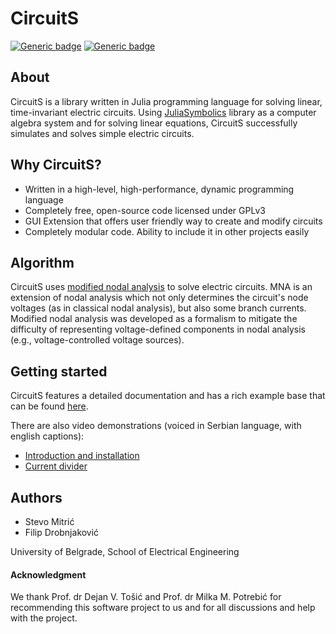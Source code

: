 # CircuitS

[![Generic badge](https://img.shields.io/badge/docs-stable-blue.svg)](https://stevomitric.github.io/CircuitS/)
[![Generic badge](https://img.shields.io/badge/playlist-stable-green.svg)](https://www.youtube.com/watch?v=_FDBpXHv5K4&list=PLsdlVaS2tAjwrjH75B9gKyHN_5_nphFlJ&ab_channel=FilipDrobnjakovi%C4%87)

## About
CircuitS is a library written in Julia programming language for solving linear, time-invariant electric circuits. Using [JuliaSymbolics](https://github.com/JuliaSymbolics/Symbolics.jl) library as a computer algebra system and for solving linear equations, CircuitS successfully simulates and solves simple electric circuits.

## Why CircuitS?

 - Written in a high-level, high-performance, dynamic programming language
 - Completely free, open-source code licensed under GPLv3 
 - GUI Extension that offers user friendly way to create and modify circuits
 - Completely modular code. Ability to include it in other projects easily


## Algorithm

CircuitS uses [modified nodal analysis](https://www.swarthmore.edu/NatSci/echeeve1/Ref/mna/MNA2.html) to solve electric circuits. MNA is an extension of nodal analysis which not only determines the circuit's node voltages (as in classical nodal analysis), but also some branch currents. Modified nodal analysis was developed as a formalism to mitigate the difficulty of representing voltage-defined components in nodal analysis (e.g., voltage-controlled voltage sources).

## Getting started

CircuitS features a detailed documentation and has a rich example base that can be found [here](https://stevomitric.github.io/CircuitS/).

There are also video demonstrations (voiced in Serbian language, with english captions):
- [Introduction and installation](https://www.youtube.com/watch?v=_FDBpXHv5K4&ab_channel=FilipDrobnjakovi%C4%87)
- [Current divider](https://www.youtube.com/watch?v=eYmp1-jlMks&t=201s&ab_channel=FilipDrobnjakovi%C4%87)

## Authors

- Stevo Mitrić
- Filip Drobnjaković

University of Belgrade, School of Electrical Engineering

#### Acknowledgment

We thank Prof. dr Dejan V. Tošić and Prof. dr Milka M. Potrebić for recommending this software project to us and for all discussions and help with the project.
